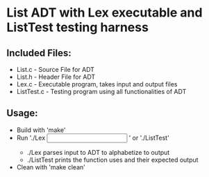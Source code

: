 # List ADT with Lex executable and ListTest testing harness

## Included Files:
- List.c - Source File for ADT
- List.h - Header File for ADT
- Lex.c - Executable program, takes input and output files
- ListTest.c - Testing program using all functionalities of ADT

## Usage:
- Build with 'make'
- Run './Lex <input> <output>' or './ListTest'
    - ./Lex parses input to ADT to alphabetize to output
    - ./ListTest prints the function uses and their expected output
- Clean with 'make clean'
